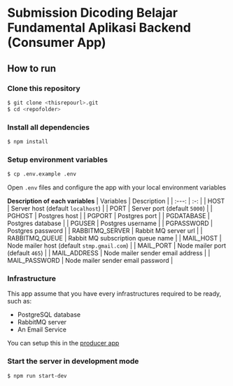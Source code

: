 # Submission Dicoding Belajar Fundamental Aplikasi Backend (Consumer App)

## How to run

### Clone this repository

```bash
$ git clone <thisrepourl>.git
$ cd <repofolder>
```

### Install all dependencies
```bash
$ npm install
```

### Setup environment variables

```bash
$ cp .env.example .env
```
Open `.env` files and configure the app with your local environment variables

**Description of each variables**
| Variables | Description |
| :---: | :-: |
| HOST | Server host (default `localhost`) |
| PORT | Server port (default `5000`) |
| PGHOST | Postgres host |
| PGPORT | Postgres port |
| PGDATABASE | Postgres database |
| PGUSER | Postgres username |
| PGPASSWORD | Postgres password |
| RABBITMQ_SERVER | Rabbit MQ server url |
| RABBITMQ_QUEUE | Rabbit MQ subscription queue name |
| MAIL_HOST | Node mailer host (default `stmp.gmail.com`) |
| MAIL_PORT | Node mailer port (default `465`) |
| MAIL_ADDRESS | Node mailer sender email address |
| MAIL_PASSWORD | Node mailer sender email password |

### Infrastructure
This app assume that you have every infrastructures required to be ready, such as:
- PostgreSQL database
- RabbitMQ server
- An Email Service

You can setup this in the [producer app](https://github.com/ghilman27/dicoding-open-music-api#setup-the-required-infrastructure)


### Start the server in development mode
```bash
$ npm run start-dev
```
